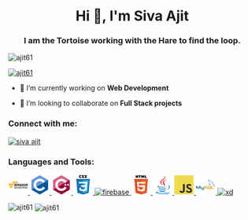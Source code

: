 <h1 align="center">Hi 👋, I'm Siva Ajit</h1>
<h3 align="center">I am the Tortoise working with the Hare to find the loop.</h3>

<p align="left"> <img src="https://komarev.com/ghpvc/?username=ajit61&label=Profile%20views&color=0e75b6&style=flat" alt="ajit61" /> </p>

<p align="left"> <a href="https://github.com/ryo-ma/github-profile-trophy"><img src="https://github-profile-trophy.vercel.app/?username=ajit61" alt="ajit61" /></a> </p>

- 🔭 I’m currently working on **Web Development**

<!-- - 🌱 I’m currently learning **Algorithms** -->

- 👯 I’m looking to collaborate on **Full Stack projects**

<h3 align="left">Connect with me:</h3>
<p align="left">
<a href="https://linkedin.com/in/siva ajit" target="blank"><img align="center" src="https://raw.githubusercontent.com/rahuldkjain/github-profile-readme-generator/master/src/images/icons/Social/linked-in-alt.svg" alt="siva ajit" height="30" width="40" /></a>
<!-- <a href="https://www.codechef.com/users/siva61" target="blank"><img align="center" src="https://cdn.jsdelivr.net/npm/simple-icons@3.1.0/icons/codechef.svg" alt="siva61" height="30" width="40" /></a>
<a href="https://codeforces.com/profile/sivaajit61" target="blank"><img align="center" src="https://raw.githubusercontent.com/rahuldkjain/github-profile-readme-generator/master/src/images/icons/Social/codeforces.svg" alt="sivaajit61" height="30" width="40" /></a>
<a href="https://www.leetcode.com/sivaajit" target="blank"><img align="center" src="https://raw.githubusercontent.com/rahuldkjain/github-profile-readme-generator/master/src/images/icons/Social/leet-code.svg" alt="sivaajit" height="30" width="40" /></a> -->
</p>

<h3 align="left">Languages and Tools:</h3>
<p align="left"> <a href="https://aws.amazon.com" target="_blank" rel="noreferrer"> <img src="https://raw.githubusercontent.com/devicons/devicon/master/icons/amazonwebservices/amazonwebservices-original-wordmark.svg" alt="aws" width="40" height="40"/> </a> <a href="https://www.cprogramming.com/" target="_blank" rel="noreferrer"> <img src="https://raw.githubusercontent.com/devicons/devicon/master/icons/c/c-original.svg" alt="c" width="40" height="40"/> </a> <a href="https://www.w3schools.com/cpp/" target="_blank" rel="noreferrer"> <img src="https://raw.githubusercontent.com/devicons/devicon/master/icons/cplusplus/cplusplus-original.svg" alt="cplusplus" width="40" height="40"/> </a> <a href="https://www.w3schools.com/css/" target="_blank" rel="noreferrer"> <img src="https://raw.githubusercontent.com/devicons/devicon/master/icons/css3/css3-original-wordmark.svg" alt="css3" width="40" height="40"/> </a> <a href="https://firebase.google.com/" target="_blank" rel="noreferrer"> <img src="https://www.vectorlogo.zone/logos/firebase/firebase-icon.svg" alt="firebase" width="40" height="40"/> </a> <a href="https://www.w3.org/html/" target="_blank" rel="noreferrer"> <img src="https://raw.githubusercontent.com/devicons/devicon/master/icons/html5/html5-original-wordmark.svg" alt="html5" width="40" height="40"/> </a> <a href="https://www.java.com" target="_blank" rel="noreferrer"> <img src="https://raw.githubusercontent.com/devicons/devicon/master/icons/java/java-original.svg" alt="java" width="40" height="40"/> </a> <a href="https://developer.mozilla.org/en-US/docs/Web/JavaScript" target="_blank" rel="noreferrer"> <img src="https://raw.githubusercontent.com/devicons/devicon/master/icons/javascript/javascript-original.svg" alt="javascript" width="40" height="40"/> </a> <a href="https://www.mysql.com/" target="_blank" rel="noreferrer"> <img src="https://raw.githubusercontent.com/devicons/devicon/master/icons/mysql/mysql-original-wordmark.svg" alt="mysql" width="40" height="40"/> </a> <a href="https://www.adobe.com/products/xd.html" target="_blank" rel="noreferrer"> <img src="https://cdn.worldvectorlogo.com/logos/adobe-xd.svg" alt="xd" width="40" height="40"/> </a> </p>

<p><img align="left" src="https://github-readme-stats.vercel.app/api/top-langs?username=ajit61&show_icons=true&locale=en&layout=compact" alt="ajit61" /></p>

<p>&nbsp;<img align="center" src="https://github-readme-stats.vercel.app/api?username=ajit61&show_icons=true&locale=en" alt="ajit61" /></p>

